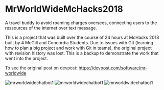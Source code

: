 # MrWorldWideMcHacks2018
A travel buddy to avoid roaming charges oversees, connecting users to the ressources of the internet over text message.

This is a project that was built over the course of 24 hours at McHacks 2018 built by 4 McGill and Concordia Students. Due to issues with Git (learning how to plan a big project and work with Git in teams), the original project with revision history was lost. This is a backup to demonstrate the work that went into the project.

To see the original post on devpost: https://devpost.com/software/mr-worldwide

![mrworldwidechatbot1](https://challengepost-s3-challengepost.netdna-ssl.com/photos/production/software_photos/000/598/906/datas/gallery.jpg)
![mrworldwidechatbot1](https://challengepost-s3-challengepost.netdna-ssl.com/photos/production/software_photos/000/598/907/datas/gallery.jpg)
![mrworldwidechatbot1](https://challengepost-s3-challengepost.netdna-ssl.com/photos/production/software_photos/000/598/909/datas/gallery.jpg)
